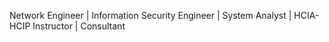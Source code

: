 Network Engineer | Information Security Engineer | System Analyst | HCIA-HCIP Instructor | Consultant
